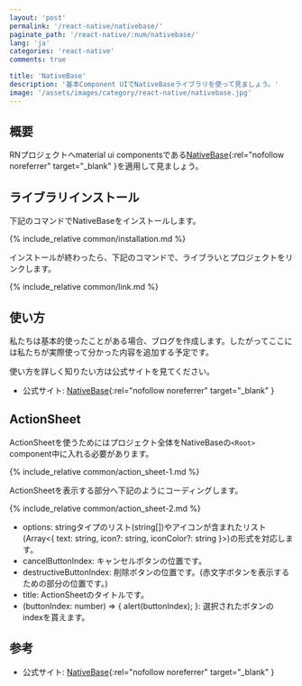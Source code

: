 ```yaml
---
layout: 'post'
permalink: '/react-native/nativebase/'
paginate_path: '/react-native/:num/nativebase/'
lang: 'ja'
categories: 'react-native'
comments: true

title: 'NativeBase'
description: '基本Component UIでNativeBaseライブラリを使って見ましょう。'
image: '/assets/images/category/react-native/nativebase.jpg'
---
```



## 概要
RNプロジェクトへmaterial ui componentsである[NativeBase](https://nativebase.io/){:rel="nofollow noreferrer" target="_blank" }を適用して見ましょう。

## ライブラリインストール
下記のコマンドでNativeBaseをインストールします。

{% include_relative common/installation.md %}

インストールが終わったら、下記のコマンドで、ライブラいとプロジェクトをリンクします。

{% include_relative common/link.md %}

## 使い方
私たちは基本的使ったことがある場合、ブログを作成します。したがってここには私たちが実際使って分かった内容を追加する予定です。

使い方を詳しく知りたい方は公式サイトを見てください。
- 公式サイト: [NativeBase](https://nativebase.io/){:rel="nofollow noreferrer" target="_blank" }

## ActionSheet
ActionSheetを使うためにはプロジェクト全体をNativeBaseの```<Root>``` component中に入れる必要があります。

{% include_relative common/action_sheet-1.md %}

ActionSheetを表示する部分へ下記のようにコーディングします。

{% include_relative common/action_sheet-2.md %}

- options: stringタイプのリスト(string[])やアイコンが含まれたリスト(Array<{ text: string, icon?: string, iconColor?: string }>)の形式を対応します。
- cancelButtonIndex: キャンセルボタンの位置です。
- destructiveButtonIndex: 削除ボタンの位置です。(赤文字ボタンを表示するための部分の位置です。)
- title: ActionSheetのタイトルです。
- (buttonIndex: number) => { alert(buttonIndex); }: 選択されたボタンのindexを貰えます。

## 参考
- 公式サイト: [NativeBase](https://nativebase.io/){:rel="nofollow noreferrer" target="_blank" }